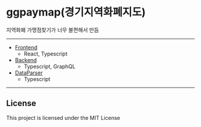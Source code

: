 # ggpaymap(경기지역화폐지도)

지역화폐 가맹점찾기가 너무 불편해서 만듬

---

- [Frontend](./frontend)
  - React, Typescript
- [Backend](./backend)
  - Typescript, GraphQL
- [DataParser](./dataParser)
  - Typescript

---

## License

This project is licensed under the MIT License
